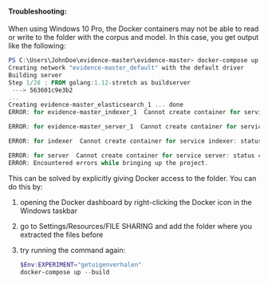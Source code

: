 #### Troubleshooting:
When using Windows 10 Pro, the Docker containers may not be able to read or write to the folder with the corpus and model. In this case, you get output like the following:

```powershell
PS C:\Users\JohnDoe\evidence-master\evidence-master> docker-compose up --build
Creating network "evidence-master_default" with the default driver
Building server
Step 1/28 : FROM golang:1.12-stretch as buildserver
 ---> 563601c9e3b2
...
Creating evidence-master_elasticsearch_1 ... done                                                                               Creating evidence-master_indexer_1       ... error
ERROR: for evidence-master_indexer_1  Cannot create container for service indexer: status code not OK but 500: {"Message":"Unhandled exception: Filesharing has been cancelled",...

ERROR: for evidence-master_server_1  Cannot create container for service server: status code not OK but 500: {"Message":"Unhandled exception: Filesharing has been cancelled",...

ERROR: for indexer  Cannot create container for service indexer: status code not OK but 500: {"Message":"Unhandled exception: Filesharing has been cancelled",...

ERROR: for server  Cannot create container for service server: status code not OK but 500: {"Message":"Unhandled exception: Filesharing has been cancelled",...
ERROR: Encountered errors while bringing up the project.
```

This can be solved by explicitly giving Docker access to the folder. You can do this by:

1. opening the Docker dashboard by right-clicking the Docker icon in the Windows taskbar
2. go to Settings/Resources/FILE SHARING and add the folder where you extracted the files before
3. try running the command again:

    ```powershell
    $Env:EXPERIMENT="getuigenverhalen"
    docker-compose up --build
    ```
